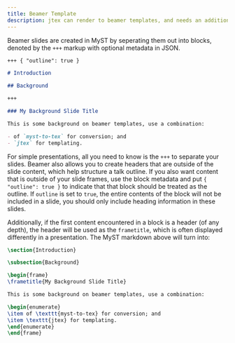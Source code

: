 ```yaml
---
title: Beamer Template
description: jtex can render to beamer templates, and needs an additional flag to indicate some differences in pre-processing in `myst-to-tex`.
---
```


Beamer slides are created in MyST by seperating them out into blocks, denoted by the `+++` markup with optional metadata in JSON.

```markdown
+++ { "outline": true }

# Introduction

## Background

+++

### My Background Slide Title

This is some background on beamer templates, use a combination:

- of `myst-to-tex` for conversion; and
- `jtex` for templating.
```

For simple presentations, all you need to know is the `+++` to separate your slides. Beamer also allows you to create headers that are outside of the slide content, which help structure a talk outline. If you also want content that is outside of your slide frames, use the block metadata and put `{ "outline": true }` to indicate that that block should be treated as the outline. If `outline` is set to `true`, the entire contents of the block will not be included in a slide, you should only include heading information in these slides.

Additionally, if the first content encountered in a block is a header (of any depth), the header will be used as the `frametitle`, which is often displayed differently in a presentation. The MyST markdown above will turn into:

```latex
\section{Introduction}

\subsection{Background}

\begin{frame}
\frametitle{My Background Slide Title}

This is some background on beamer templates, use a combination:

\begin{enumerate}
\item of \texttt{myst-to-tex} for conversion; and
\item \texttt{jtex} for templating.
\end{enumerate}
\end{frame}
```
